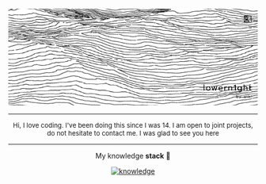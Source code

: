 ﻿<p align="center">
<img src="resources/banner_fnl.png" alt="banner">
</p>

---

<p align="center" style="font-size: 13px">
Hi, I love coding. I've been doing this since I was 14.
I am open to joint projects,
do not hesitate to contact me. I was glad to see you here
</p>

---

<p align="center" style="font-size: 14px">My knowledge <strong>stack</strong> 🧠</p>

<p align="center">
  <a href="https://skillicons.dev">
    <img src="https://skillicons.dev/icons?i=cs,dotnet,cpp,ts,rust"  alt="knowledge"/>
  </a>
</p>